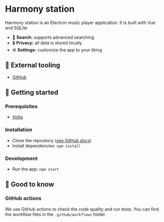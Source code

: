 # Harmony station

<!-- Describe where this readme is about.  -->

Harmony station is an Electron music player application. It is built with Vue and SQLite

- 🔎 **Search:** supports advanced searching
- 🔒 **Privacy:** all data is stored locally
- ⚙️ **Settings:** customize the app to your liking

## 🧰 External tooling

<!-- Provide links to external used tooling, like a Sketch, Jira, etc. -->

- [GitHub](https://github.com/EmJee1/harmony-station)

## 🚀 Getting started

### Prerequisites

<!-- 
   Which software or libraries are needed to be able to install this project?
 -->

- [Volta](https://volta.sh/)

### Installation

<!-- How to install this project (after having the prerequisites)? -->

- Clone the repository ([see GitHub docs](https://docs.github.com/en/repositories/creating-and-managing-repositories/cloning-a-repository))
- Install dependencies: `npm install`

### Development

<!-- How to actually start developing? -->

- Run the app: `npm start`

## 🤚 Good to know

<!-- 
  A place to provide extra information (or links to it) about the project.
-->

### GitHub actions

We use GitHub actions to check the code quality and run tests. You can find the workflow files in the `.github/workflows` folder.

<!-- 

or use headings (when having lots of information)

## ...
...

-->
